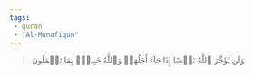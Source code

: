 ```yaml
---
tags: 
 - quran 
 - "Al-Munafiqun"
---
```


> وَلَن يُؤَخِّرَ ٱللَّهُ نَفۡسًا إِذَا جَآءَ أَجَلُهَاۚ وَٱللَّهُ خَبِيرُۢ بِمَا تَعۡمَلُونَ
